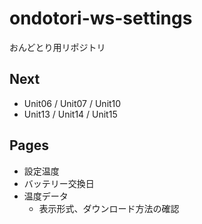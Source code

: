 # ondotori-ws-settings
おんどとり用リポジトリ

## Next

- Unit06 / Unit07 / Unit10
- Unit13 / Unit14 / Unit15

## Pages

- 設定温度
- バッテリー交換日
- 温度データ
  - 表示形式、ダウンロード方法の確認
